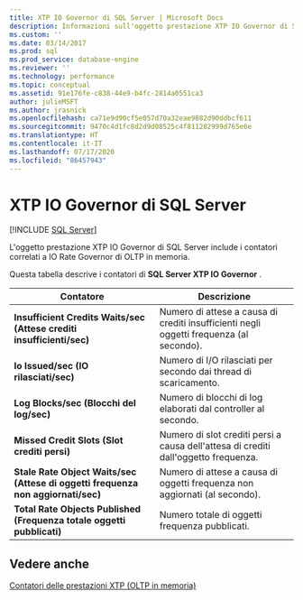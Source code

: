 ```yaml
---
title: XTP IO Governor di SQL Server | Microsoft Docs
description: Informazioni sull'oggetto prestazione XTP IO Governor di SQL Server, che include i contatori correlati a IO Rate Governor di OLTP in memoria.
ms.custom: ''
ms.date: 03/14/2017
ms.prod: sql
ms.prod_service: database-engine
ms.reviewer: ''
ms.technology: performance
ms.topic: conceptual
ms.assetid: 91e176fe-c838-44e9-b4fc-2814a0551ca3
author: julieMSFT
ms.author: jrasnick
ms.openlocfilehash: ca71e9d90cf5e057d70a32eae9882d90ddbcf611
ms.sourcegitcommit: 9470c4d1fc8d2d9d08525c4f811282999d765e6e
ms.translationtype: HT
ms.contentlocale: it-IT
ms.lasthandoff: 07/17/2020
ms.locfileid: "86457943"
---
```

# <a name="sql-server-xtp-io-governor"></a>XTP IO Governor di SQL Server
 [!INCLUDE [SQL Server](../../includes/applies-to-version/sqlserver.md)]

L'oggetto prestazione XTP IO Governor di SQL Server include i contatori correlati a IO Rate Governor di OLTP in memoria.

Questa tabella descrive i contatori di **SQL Server XTP IO Governor** .

|Contatore|Descrizione|  
|-------------|-----------------|  
|**Insufficient Credits Waits/sec (Attese crediti insufficienti/sec)**|Numero di attese a causa di crediti insufficienti negli oggetti frequenza (al secondo).|
|**Io Issued/sec (IO rilasciati/sec)**|Numero di I/O rilasciati per secondo dai thread di scaricamento.|
|**Log Blocks/sec (Blocchi del log/sec)**|Numero di blocchi di log elaborati dal controller al secondo.|
|**Missed Credit Slots (Slot crediti persi)**|Numero di slot crediti persi a causa dell'attesa di crediti dall'oggetto frequenza.|
|**Stale Rate Object Waits/sec (Attese di oggetti frequenza non aggiornati/sec)**|Numero di attese a causa di oggetti frequenza non aggiornati (al secondo).|
|**Total Rate Objects Published (Frequenza totale oggetti pubblicati)**|Numero totale di oggetti frequenza pubblicati.|
 

## <a name="see-also"></a>Vedere anche  
[Contatori delle prestazioni XTP &#40;OLTP in memoria&#41;](../../relational-databases/performance-monitor/sql-server-xtp-in-memory-oltp-performance-counters.md)
